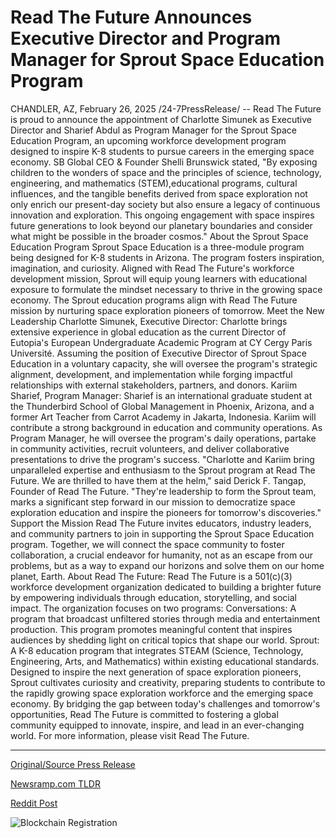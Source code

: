 # Read The Future Announces Executive Director and Program Manager for Sprout Space Education Program

CHANDLER, AZ, February 26, 2025 /24-7PressRelease/ -- Read The Future is proud to announce the appointment of Charlotte Simunek as Executive Director and Sharief Abdul as Program Manager for the Sprout Space Education Program, an upcoming workforce development program designed to inspire K-8 students to pursue careers in the emerging space economy. SB Global CEO & Founder Shelli Brunswick stated, "By exposing children to the wonders of space and the principles of science, technology, engineering, and mathematics (STEM),educational programs, cultural influences, and the tangible benefits derived from space exploration not only enrich our present-day society but also ensure a legacy of continuous innovation and exploration. This ongoing engagement with space inspires future generations to look beyond our planetary boundaries and consider what might be possible in the broader cosmos."  About the Sprout Space Education Program Sprout Space Education is a three-module program being designed for K-8 students in Arizona. The program fosters inspiration, imagination, and curiosity. Aligned with Read The Future's workforce development mission, Sprout will equip young learners with educational exposure to formulate the mindset necessary to thrive in the growing space economy. The Sprout education programs align with Read The Future mission by nurturing space exploration pioneers of tomorrow.  Meet the New Leadership Charlotte Simunek, Executive Director: Charlotte brings extensive experience in global education as the current Director of Eutopia's European Undergraduate Academic Program at CY Cergy Paris Université. Assuming the position of Executive Director of Sprout Space Education in a voluntary capacity, she will oversee the program's strategic alignment, development, and implementation while forging impactful relationships with external stakeholders, partners, and donors.  Kariim Sharief, Program Manager: Sharief is an international graduate student at the Thunderbird School of Global Management in Phoenix, Arizona, and a former Art Teacher from Carrot Academy in Jakarta, Indonesia. Kariim will contribute a strong background in education and community operations. As Program Manager, he will oversee the program's daily operations, partake in community activities, recruit volunteers, and deliver collaborative presentations to drive the program's success.  "Charlotte and Kariim bring unparalleled expertise and enthusiasm to the Sprout program at Read The Future. We are thrilled to have them at the helm," said Derick F. Tangap, Founder of Read The Future. "They're leadership to form the Sprout team, marks a significant step forward in our mission to democratize space exploration education and inspire the pioneers for tomorrow's discoveries."  Support the Mission Read The Future invites educators, industry leaders, and community partners to join in supporting the Sprout Space Education program. Together, we will connect the space community to foster collaboration, a crucial endeavor for humanity, not as an escape from our problems, but as a way to expand our horizons and solve them on our home planet, Earth.  About Read The Future: Read The Future is a 501(c)(3) workforce development organization dedicated to building a brighter future by empowering individuals through education, storytelling, and social impact. The organization focuses on two programs:  Conversations: A program that broadcast unfiltered stories through media and entertainment production. This program promotes meaningful content that inspires audiences by shedding light on critical topics that shape our world.  Sprout: A K-8 education program that integrates STEAM (Science, Technology, Engineering, Arts, and Mathematics) within existing educational standards. Designed to inspire the next generation of space exploration pioneers, Sprout cultivates curiosity and creativity, preparing students to contribute to the rapidly growing space exploration workforce and the emerging space economy.  By bridging the gap between today's challenges and tomorrow's opportunities, Read The Future is committed to fostering a global community equipped to innovate, inspire, and lead in an ever-changing world.  For more information, please visit Read The Future. 

---

[Original/Source Press Release](https://www.24-7pressrelease.com/press-release/520020/read-the-future-announces-executive-director-and-program-manager-for-sprout-space-education-program)
                    

[Newsramp.com TLDR](https://newsramp.com/curated-news/read-the-future-announces-new-leadership-for-sprout-space-education-program/05173f12439f6301937ded03c84bb318) 

 



[Reddit Post](https://www.reddit.com/r/Business_NewsRamp/comments/1iyirt8/read_the_future_announces_new_leadership_for/) 



![Blockchain Registration](https://cdn.newsramp.app/24-7PressRelease/qrcode/252/26/quipIqRk.webp)
